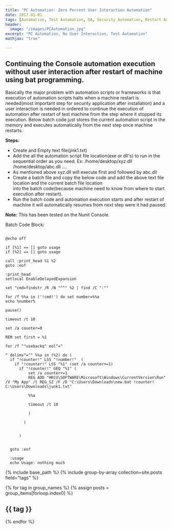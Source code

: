 ```yaml
---
title: "PC Automation: Zero Percent User Interaction Automation"
date: 2017-01-01
tags: [Automation, Test Automation, QA, Security Automation, Restart Automation]
header:
  image: "/images/PCAutomation.jpg"
excerpt: "PC Automation, No User Interaction, Test Automation"
mathjax: "true"

---
```


## Continuing the Console automation execution without user interaction after restart of machine using bat programming.

Basically the major problem with automation scripts or frameworks is that execution of automation scripts halts when a machine restart is needed(most important step for security application after installation) and a user interaction is needed in ordered to continue the execution of automation after restart of test machine from the step where it stopped its execution. Below batch code just stores the current automation script in the memory and executes automatically from the next step once machine restarts.

**Steps:**
* Create and Empty text file(jink1.txt)
* Add the all the automation script file location(exe or dll's) to run in the sequential order as you need.
  Ex:
    /home/desktop/xyz.dll
    /home/desktop/abc.dll ....
* As mentioned above xyz.dll will execute first and followed by abc.dll
* Create a batch file and copy the below code and add the above text file location and the current batch file location    
  into the batch code(because machine need to know from where to start execution after restart).
* Run the batch code and automation execution starts and after restart of machine it will automatically resumes from next
  step were it had paused.

**Note:** This has been tested on the Nunit Console.  

Batch Code Block:
  ```batch

  @echo off

  if [%1] == [] goto usage
  if [%2] == [] goto usage

  call :print_head %1 %2
  goto :eof

  :print_head
  setlocal EnableDelayedExpansion

  set "cmd=findstr /R /N "^^" %2 | find /C ":""

  for /f %%a in ('!cmd!') do set number=%%a
  echo %number%

  pause()

  timeout /t 10

  set /a counter=0

  REM set first = %1

  for /f ^"usebackq^ eol^=^

  ^ delims^=^" %%a in (%2) do (
    if "!counter!" LSS "!number!"  (
      if "!counter!" LSS "%1" (set /a counter+=1)
        if "!counter!" GEQ "%1" (
            set /a counter+=1
            REG ADD "HKCU\SOFTWARE\Microsoft\Windows\CurrentVersion\Run" /V "My App" /t REG_SZ /F /D "C:\Users\Downloads\new.bat !counter! C:\Users\Downloads\junk1.txt"

            %%a

            timeout /t 10  

            )

          )


        )


    goto :eof

    :usage
    echo Usage: nothing much

  ```  



  {% include base_path %}
  {% include group-by-array collection=site.posts field="tags" %}

  {% for tag in group_names %}
    {% assign posts = group_items[forloop.index0] %}
    <h2 id="{{ tag | slugify }}" class="archive__subtitle">{{ tag }}</h2>
  {% endfor %}
